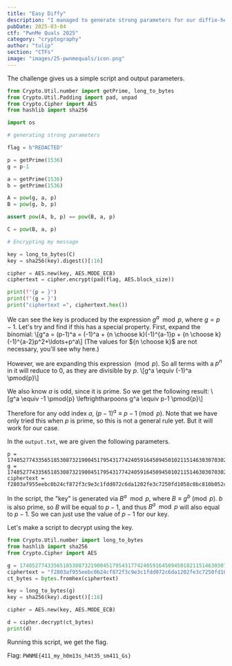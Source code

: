 ```yaml
---
title: "Easy Diffy"
description: "I managed to generate strong parameters for our diffie-hellman key exchange, i think my message is now safe." 
pubDate: 2025-03-04
ctf: "PwnMe Quals 2025"
category: "cryptography"
author: "tulip"
section: "CTFs"
image: "images/25-pwnmequals/icon.png"
---
```


The challenge gives us a simple script and output parameters.

```py
from Crypto.Util.number import getPrime, long_to_bytes
from Crypto.Util.Padding import pad, unpad
from Crypto.Cipher import AES
from hashlib import sha256

import os

# generating strong parameters

flag = b"REDACTED" 

p = getPrime(1536)
g = p-1

a = getPrime(1536)
b = getPrime(1536)

A = pow(g, a, p)
B = pow(g, b, p)

assert pow(A, b, p) == pow(B, a, p)

C = pow(B, a, p)

# Encrypting my message

key = long_to_bytes(C)
key = sha256(key).digest()[:16]

cipher = AES.new(key, AES.MODE_ECB)
ciphertext = cipher.encrypt(pad(flag, AES.block_size))

print(f"{p = }")
print(f"{g = }")
print("ciphertext =", ciphertext.hex())
```

We can see the key is produced by the expression $g^a\mod{p}$, where $g = p-1$. Let's try and find if this has a special property. First, expand the binomial:
\\[g^a = (p-1)^a = (-1)^a + {n \choose k}(-1)^{a-1}p + {n \choose k}(-1)^{a-2}p^2+\ldots+p^a\\]
(The values for ${n \choose k}$ are not necessary, you'll see why here.)

However, we are expanding this expression $\pmod{p}$. So all terms with a $p^n$ in it will reduce to $0$, as they are divisible by $p$.
\\[g^a \equiv (-1)^a \pmod{p}\\]

We also know $a$ is odd, since it is prime. So we get the following result:
\\[g^a \equiv -1 \pmod{p} \leftrightharpoons g^a \equiv p-1 \pmod{p}\\]

Therefore for any odd index $a$, $(p-1)^a \equiv p-1 \pmod{p}$. Note that we have only tried this when $p$ is prime, so this is not a general rule yet. But it will work for our case.

In the `output.txt`, we are given the following parameters.
```
p = 1740527743356518530873219004517954317742405916450945010211514630307030225825627940655848700898186119703288416676610512180281414181211686282526701502342109420226095690170506537523420657033019751819646839624557146950127906808859045989204720555752289247833349649020285507405445896768256093961814925065500513967524214087124440421275882981975756344900858314408284866222751684730112931487043308502610244878601557822285922054548064505819094588752116864763643689272130951
g = 1740527743356518530873219004517954317742405916450945010211514630307030225825627940655848700898186119703288416676610512180281414181211686282526701502342109420226095690170506537523420657033019751819646839624557146950127906808859045989204720555752289247833349649020285507405445896768256093961814925065500513967524214087124440421275882981975756344900858314408284866222751684730112931487043308502610244878601557822285922054548064505819094588752116864763643689272130950
ciphertext = f2803af955eebc0b24cf872f3c9e3c1fdd072c6da1202fe3c7250fd1058c0bc810b052cf99ebfe424ce82dc31a3ba94f
```
In the script, the "key" is generated via $B^a\mod{p}$, where $B\equiv g^b\pmod{p}$. $b$ is also prime, so $B$ will be equal to $p-1$, and thus $B^a\mod{p}$ will also equal to $p-1$. So we can just use the value of $p-1$ for our key. 

Let's make a script to decrypt using the key.
```py
from Crypto.Util.number import long_to_bytes
from hashlib import sha256
from Crypto.Cipher import AES

g = 1740527743356518530873219004517954317742405916450945010211514630307030225825627940655848700898186119703288416676610512180281414181211686282526701502342109420226095690170506537523420657033019751819646839624557146950127906808859045989204720555752289247833349649020285507405445896768256093961814925065500513967524214087124440421275882981975756344900858314408284866222751684730112931487043308502610244878601557822285922054548064505819094588752116864763643689272130950
ciphertext = "f2803af955eebc0b24cf872f3c9e3c1fdd072c6da1202fe3c7250fd1058c0bc810b052cf99ebfe424ce82dc31a3ba94f"
ct_bytes = bytes.fromhex(ciphertext)

key = long_to_bytes(g)
key = sha256(key).digest()[:16]

cipher = AES.new(key, AES.MODE_ECB)

d = cipher.decrypt(ct_bytes)
print(d)
```

Running this script, we get the flag.

Flag: `PWNME{411_my_h0m13s_h4t35_sm411_Gs}`
